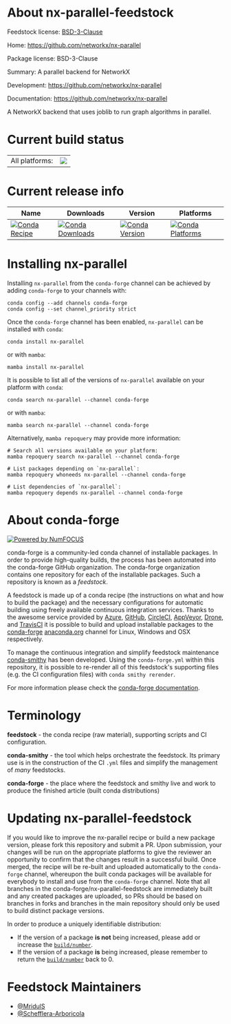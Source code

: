 About nx-parallel-feedstock
===========================

Feedstock license: [BSD-3-Clause](https://github.com/conda-forge/nx-parallel-feedstock/blob/main/LICENSE.txt)

Home: https://github.com/networkx/nx-parallel

Package license: BSD-3-Clause

Summary: A parallel backend for NetworkX

Development: https://github.com/networkx/nx-parallel

Documentation: https://github.com/networkx/nx-parallel

A NetworkX backend that uses joblib to run graph algorithms in parallel.

Current build status
====================


<table><tr><td>All platforms:</td>
    <td>
      <a href="https://dev.azure.com/conda-forge/feedstock-builds/_build/latest?definitionId=22723&branchName=main">
        <img src="https://dev.azure.com/conda-forge/feedstock-builds/_apis/build/status/nx-parallel-feedstock?branchName=main">
      </a>
    </td>
  </tr>
</table>

Current release info
====================

| Name | Downloads | Version | Platforms |
| --- | --- | --- | --- |
| [![Conda Recipe](https://img.shields.io/badge/recipe-nx--parallel-green.svg)](https://anaconda.org/conda-forge/nx-parallel) | [![Conda Downloads](https://img.shields.io/conda/dn/conda-forge/nx-parallel.svg)](https://anaconda.org/conda-forge/nx-parallel) | [![Conda Version](https://img.shields.io/conda/vn/conda-forge/nx-parallel.svg)](https://anaconda.org/conda-forge/nx-parallel) | [![Conda Platforms](https://img.shields.io/conda/pn/conda-forge/nx-parallel.svg)](https://anaconda.org/conda-forge/nx-parallel) |

Installing nx-parallel
======================

Installing `nx-parallel` from the `conda-forge` channel can be achieved by adding `conda-forge` to your channels with:

```
conda config --add channels conda-forge
conda config --set channel_priority strict
```

Once the `conda-forge` channel has been enabled, `nx-parallel` can be installed with `conda`:

```
conda install nx-parallel
```

or with `mamba`:

```
mamba install nx-parallel
```

It is possible to list all of the versions of `nx-parallel` available on your platform with `conda`:

```
conda search nx-parallel --channel conda-forge
```

or with `mamba`:

```
mamba search nx-parallel --channel conda-forge
```

Alternatively, `mamba repoquery` may provide more information:

```
# Search all versions available on your platform:
mamba repoquery search nx-parallel --channel conda-forge

# List packages depending on `nx-parallel`:
mamba repoquery whoneeds nx-parallel --channel conda-forge

# List dependencies of `nx-parallel`:
mamba repoquery depends nx-parallel --channel conda-forge
```


About conda-forge
=================

[![Powered by
NumFOCUS](https://img.shields.io/badge/powered%20by-NumFOCUS-orange.svg?style=flat&colorA=E1523D&colorB=007D8A)](https://numfocus.org)

conda-forge is a community-led conda channel of installable packages.
In order to provide high-quality builds, the process has been automated into the
conda-forge GitHub organization. The conda-forge organization contains one repository
for each of the installable packages. Such a repository is known as a *feedstock*.

A feedstock is made up of a conda recipe (the instructions on what and how to build
the package) and the necessary configurations for automatic building using freely
available continuous integration services. Thanks to the awesome service provided by
[Azure](https://azure.microsoft.com/en-us/services/devops/), [GitHub](https://github.com/),
[CircleCI](https://circleci.com/), [AppVeyor](https://www.appveyor.com/),
[Drone](https://cloud.drone.io/welcome), and [TravisCI](https://travis-ci.com/)
it is possible to build and upload installable packages to the
[conda-forge](https://anaconda.org/conda-forge) [anaconda.org](https://anaconda.org/)
channel for Linux, Windows and OSX respectively.

To manage the continuous integration and simplify feedstock maintenance
[conda-smithy](https://github.com/conda-forge/conda-smithy) has been developed.
Using the ``conda-forge.yml`` within this repository, it is possible to re-render all of
this feedstock's supporting files (e.g. the CI configuration files) with ``conda smithy rerender``.

For more information please check the [conda-forge documentation](https://conda-forge.org/docs/).

Terminology
===========

**feedstock** - the conda recipe (raw material), supporting scripts and CI configuration.

**conda-smithy** - the tool which helps orchestrate the feedstock.
                   Its primary use is in the construction of the CI ``.yml`` files
                   and simplify the management of *many* feedstocks.

**conda-forge** - the place where the feedstock and smithy live and work to
                  produce the finished article (built conda distributions)


Updating nx-parallel-feedstock
==============================

If you would like to improve the nx-parallel recipe or build a new
package version, please fork this repository and submit a PR. Upon submission,
your changes will be run on the appropriate platforms to give the reviewer an
opportunity to confirm that the changes result in a successful build. Once
merged, the recipe will be re-built and uploaded automatically to the
`conda-forge` channel, whereupon the built conda packages will be available for
everybody to install and use from the `conda-forge` channel.
Note that all branches in the conda-forge/nx-parallel-feedstock are
immediately built and any created packages are uploaded, so PRs should be based
on branches in forks and branches in the main repository should only be used to
build distinct package versions.

In order to produce a uniquely identifiable distribution:
 * If the version of a package **is not** being increased, please add or increase
   the [``build/number``](https://docs.conda.io/projects/conda-build/en/latest/resources/define-metadata.html#build-number-and-string).
 * If the version of a package **is** being increased, please remember to return
   the [``build/number``](https://docs.conda.io/projects/conda-build/en/latest/resources/define-metadata.html#build-number-and-string)
   back to 0.

Feedstock Maintainers
=====================

* [@MridulS](https://github.com/MridulS/)
* [@Schefflera-Arboricola](https://github.com/Schefflera-Arboricola/)

